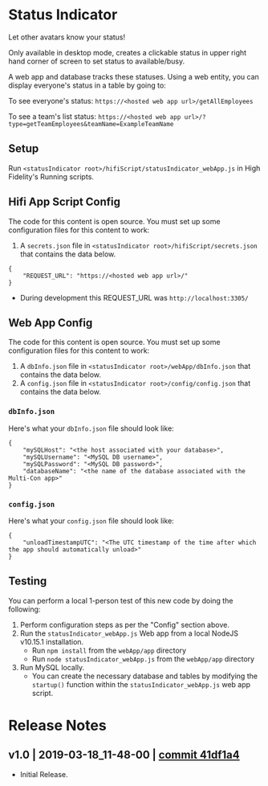 # Status Indicator
Let other avatars know your status!

Only available in desktop mode, creates a clickable status in upper right hand corner of screen to set status to available/busy. 

A web app and database tracks these statuses. Using a web entity, you can display everyone's status in a table by going to:

To see everyone's status:
`https://<hosted web app url>/getAllEmployees`

To see a team's list status:
`https://<hosted web app url>/?type=getTeamEmployees&teamName=ExampleTeamName`


## Setup

Run `<statusIndicator root>/hifiScript/statusIndicator_webApp.js` in High Fidelity's Running scripts.

## Hifi App Script Config

The code for this content is open source. You must set up some configuration files for this content to work:
1. A `secrets.json` file in `<statusIndicator root>/hifiScript/secrets.json` that contains the data below.

```
{
    "REQUEST_URL": "https://<hosted web app url>/" 
}
```

* During development this REQUEST_URL was `http://localhost:3305/`

## Web App Config

The code for this content is open source. You must set up some configuration files for this content to work:
1. A `dbInfo.json` file in `<statusIndicator root>/webApp/dbInfo.json` that contains the data below.
2. A `config.json` file in `<statusIndicator root>/config/config.json` that contains the data below.

### `dbInfo.json`
Here's what your `dbInfo.json` file should look like:
```
{
    "mySQLHost": "<the host associated with your database>",
    "mySQLUsername": "<MySQL DB username>",
    "mySQLPassword": "<MySQL DB password>",
    "databaseName": "<the name of the database associated with the Multi-Con app>"
}
```

### `config.json`
Here's what your `config.json` file should look like:
```
{
    "unloadTimestampUTC": "<The UTC timestamp of the time after which the app should automatically unload>"
}
```

## Testing
You can perform a local 1-person test of this new code by doing the following:
1. Perform configuration steps as per the "Config" section above.
2. Run the `statusIndicator_webApp.js` Web app from a local NodeJS v10.15.1 installation.
    - Run `npm install` from the `webApp/app` directory
    - Run `node statusIndicator_webApp.js` from the `webApp/app` directory
3. Run MySQL locally.
    - You can create the necessary database and tables by modifying the `startup()` function within the `statusIndicator_webApp.js` web app script.


# Release Notes

## v1.0 | 2019-03-18_11-48-00 | [commit 41df1a4](https://github.com/highfidelity/hifi-content/commits/41df1a4)

- Initial Release.
